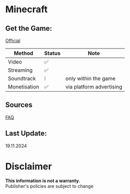 # Minecraft

## Get the Game:
[Official](https://www.minecraft.net/)  

|**Method**|**Status**|**Note**|
|---|---|---|
|Video|✅||
|Streaming|✅||
|Soundtrack|❕|only within the game|
|Monetisation|✅|via platform advertising|

## Sources
[FAQ](https://help.minecraft.net/hc/en-us/articles/21984449056781)  

## Last Update:
19.11.2024

# Disclaimer
**This information is not a warranty.**  
Publisher's policies are subject to change
